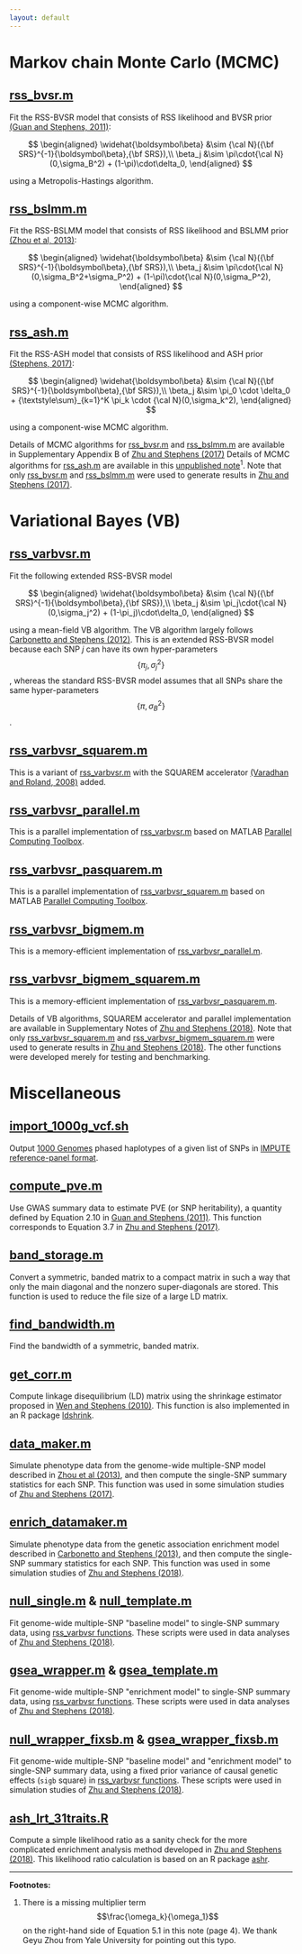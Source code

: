 ```yaml
---
layout: default
---
```


[Zhu and Stephens (2017)]: https://projecteuclid.org/euclid.aoas/1507168840
[Zhu and Stephens (2018)]: https://www.nature.com/articles/s41467-018-06805-x 
[rss_bvsr.m]: https://github.com/stephenslab/rss/blob/master/src/rss_bvsr.m
[(Guan and Stephens, 2011)]: https://projecteuclid.org/euclid.aoas/1318514285
[Guan and Stephens (2011)]: https://projecteuclid.org/euclid.aoas/1318514285
[rss_bslmm.m]: https://github.com/stephenslab/rss/blob/master/src/rss_bslmm.m
[(Zhou et al, 2013)]: https://doi.org/10.1371/journal.pgen.1003264
[Zhou et al (2013)]: https://doi.org/10.1371/journal.pgen.1003264
[rss_ash.m]: https://github.com/stephenslab/rss/blob/master/src/rss_ash.m
[(Stephens, 2017)]: https://doi.org/10.1093/biostatistics/kxw041
[Carbonetto and Stephens (2012)]: https://projecteuclid.org/euclid.ba/1339616726
[rss_varbvsr.m]: https://github.com/stephenslab/rss/blob/master/src_vb/rss_varbvsr.m
[rss_varbvsr_squarem.m]: https://github.com/stephenslab/rss/blob/master/src_vb/rss_varbvsr_squarem.m
[(Varadhan and Roland, 2008)]: https://doi.org/10.1111/j.1467-9469.2007.00585.x
[rss_varbvsr_bigmem_squarem.m]: https://github.com/stephenslab/rss/blob/master/src_vb/rss_varbvsr_bigmem_squarem.m
[Parallel Computing Toolbox]: https://www.mathworks.com/help/distcomp/index.html

# Markov chain Monte Carlo (MCMC)

## [rss_bvsr.m][]

Fit the RSS-BVSR model that consists of RSS likelihood
and BVSR prior [(Guan and Stephens, 2011)][]:

$$
\begin{aligned}
\widehat{\boldsymbol\beta} &\sim {\cal N}({\bf SRS}^{-1}{\boldsymbol\beta},{\bf SRS}),\\
\beta_j &\sim \pi\cdot{\cal N}(0,\sigma_B^2) + (1-\pi)\cdot\delta_0,
\end{aligned}
$$

using a Metropolis-Hastings algorithm.

## [rss_bslmm.m][]

Fit the RSS-BSLMM model that consists of RSS likelihood
and BSLMM prior [(Zhou et al, 2013)][]:

$$
\begin{aligned}
\widehat{\boldsymbol\beta} &\sim {\cal N}({\bf SRS}^{-1}{\boldsymbol\beta},{\bf SRS}),\\
\beta_j &\sim \pi\cdot{\cal N}(0,\sigma_B^2+\sigma_P^2) + (1-\pi)\cdot{\cal N}(0,\sigma_P^2),
\end{aligned}
$$

using a component-wise MCMC algorithm.

## [rss_ash.m][]

Fit the RSS-ASH model that consists of RSS likelihood
and ASH prior [(Stephens, 2017)][]:

$$
\begin{aligned}
\widehat{\boldsymbol\beta} &\sim {\cal N}({\bf SRS}^{-1}{\boldsymbol\beta},{\bf SRS}),\\
\beta_j &\sim \pi_0 \cdot \delta_0 + {\textstyle\sum}_{k=1}^K \pi_k \cdot {\cal N}(0,\sigma_k^2),
\end{aligned}
$$

using a component-wise MCMC algorithm.

Details of MCMC algorithms for [rss_bvsr.m][] and [rss_bslmm.m][] are
available in Supplementary Appendix B of [Zhu and Stephens (2017)][]
Details of MCMC algorithms for [rss_ash.m][] are available in this
[unpublished note](http://www.stat.uchicago.edu/~xiangzhu/rss_mcmc.pdf)<sup>1</sup>.
Note that only [rss_bvsr.m][] and [rss_bslmm.m][] were used to
generate results in [Zhu and Stephens (2017)][].   

# Variational Bayes (VB)

## [rss_varbvsr.m][]

Fit the following extended RSS-BVSR model

$$
\begin{aligned}
\widehat{\boldsymbol\beta} &\sim {\cal N}({\bf SRS}^{-1}{\boldsymbol\beta},{\bf SRS}),\\
\beta_j &\sim \pi_j\cdot{\cal N}(0,\sigma_j^2) + (1-\pi_j)\cdot\delta_0,
\end{aligned}
$$

using a mean-field VB algorithm.
The VB algorithm largely follows [Carbonetto and Stephens (2012)][].
This is an extended RSS-BVSR model because each SNP $j$ can have
its own hyper-parameters $$\{\pi_j,\sigma_j^2\}$$,
whereas the standard RSS-BVSR model assumes that all SNPs share
the same hyper-parameters $$\{\pi,\sigma_B^2\}$$.

## [rss_varbvsr_squarem.m][]

This is a variant of [rss_varbvsr.m][] with the SQUAREM
accelerator [(Varadhan and Roland, 2008)][] added.

## [rss_varbvsr_parallel.m](https://github.com/stephenslab/rss/blob/master/src_vb/rss_varbvsr_parallel.m)

This is a parallel implementation of [rss_varbvsr.m][]
based on MATLAB [Parallel Computing Toolbox][].

## [rss_varbvsr_pasquarem.m](https://github.com/stephenslab/rss/blob/master/src_vb/rss_varbvsr_pasquarem.m)

This is a parallel implementation of [rss_varbvsr_squarem.m][]
based on MATLAB [Parallel Computing Toolbox][].

## [rss_varbvsr_bigmem.m](https://github.com/stephenslab/rss/blob/master/src_vb/rss_varbvsr_bigmem.m)

This is a memory-efficient implementation of
[rss_varbvsr_parallel.m](https://github.com/stephenslab/rss/blob/master/src_vb/rss_varbvsr_parallel.m).

## [rss_varbvsr_bigmem_squarem.m][]

This is a memory-efficient implementation of
[rss_varbvsr_pasquarem.m](https://github.com/stephenslab/rss/blob/master/src_vb/rss_varbvsr_pasquarem.m).

Details of VB algorithms, SQUAREM accelerator and parallel implementation
are available in Supplementary Notes of [Zhu and Stephens (2018)][].
Note that only [rss_varbvsr_squarem.m][] and [rss_varbvsr_bigmem_squarem.m][]
were used to generate results in [Zhu and Stephens (2018)][].
The other functions were developed merely for testing and benchmarking. 

# Miscellaneous

## [import_1000g_vcf.sh](https://github.com/stephenslab/rss/blob/master/misc/import_1000g_vcf.sh)

Output [1000 Genomes](http://www.internationalgenome.org/data)
phased haplotypes of a given list of SNPs in
[IMPUTE reference-panel format](https://mathgen.stats.ox.ac.uk/impute/impute_v2.html#input_options). 

## [compute_pve.m](https://github.com/stephenslab/rss/blob/master/src/compute_pve.m)

Use GWAS summary data to estimate PVE (or SNP heritability),
a quantity defined by Equation 2.10 in [Guan and Stephens (2011)][].
This function corresponds to Equation 3.7 in [Zhu and Stephens (2017)][].

## [band_storage.m](https://github.com/stephenslab/rss/blob/master/misc/band_storage.m)

Convert a symmetric, banded matrix to a compact matrix in such a way
that only the main diagonal and the nonzero super-diagonals are stored.
This function is used to reduce the file size of a large LD matrix.

## [find_bandwidth.m](https://github.com/stephenslab/rss/blob/master/misc/find_bandwidth.m)

Find the bandwidth of a symmetric, banded matrix.

## [get_corr.m](https://github.com/stephenslab/rss/blob/master/misc/get_corr.m)

Compute linkage disequilibrium (LD) matrix using the shrinkage estimator proposed in
[Wen and Stephens (2010)](https://www.ncbi.nlm.nih.gov/pubmed/21479081).
This function is also implemented in an R package
[ldshrink](https://github.com/stephenslab/ldshrink).

## [data_maker.m](https://github.com/stephenslab/rss/blob/master/misc/data_maker.m)

Simulate phenotype data from the genome-wide multiple-SNP model
described in [Zhou et al (2013)][],
and then compute the single-SNP summary statistics for each SNP.
This function was used in some simulation studies of [Zhu and Stephens (2017)][].  

## [enrich_datamaker.m](https://github.com/stephenslab/rss/blob/master/misc/enrich_datamaker.m)

Simulate phenotype data from the genetic association enrichment model described in
[Carbonetto and Stephens (2013)](https://doi.org/10.1371/journal.pgen.1003770),
and then compute the single-SNP summary statistics for each SNP.
This function was used in some simulation studies of [Zhu and Stephens (2018)][].

## [null_single.m](https://github.com/stephenslab/rss/blob/master/src_vb/null_single.m) & [null_template.m](https://github.com/stephenslab/rss/blob/master/src_vb/null_template.m)

Fit genome-wide multiple-SNP "baseline model" to single-SNP summary data, using
[rss_varbvsr functions](https://github.com/stephenslab/rss/tree/master/src_vb).
These scripts were used in data analyses of [Zhu and Stephens (2018)][].

## [gsea_wrapper.m](https://github.com/stephenslab/rss/blob/master/src_vb/gsea_wrapper.m) & [gsea_template.m](https://github.com/stephenslab/rss/blob/master/src_vb/gsea_template.m)

Fit genome-wide multiple-SNP "enrichment model" to single-SNP summary data, using
[rss_varbvsr functions](https://github.com/stephenslab/rss/tree/master/src_vb).
These scripts were used in data analyses of [Zhu and Stephens (2018)][].

## [null_wrapper_fixsb.m](https://github.com/stephenslab/rss/blob/master/src_vb/null_wrapper_fixsb.m) & [gsea_wrapper_fixsb.m](https://github.com/stephenslab/rss/blob/master/src_vb/gsea_wrapper_fixsb.m)

Fit genome-wide multiple-SNP "baseline model" and "enrichment model" to single-SNP summary data,
using a fixed prior variance of causal genetic effects (`sigb` square) in
[rss_varbvsr functions](https://github.com/stephenslab/rss/tree/master/src_vb).
These scripts were used in simulation studies of [Zhu and Stephens (2018)][].

## [ash_lrt_31traits.R](https://github.com/stephenslab/rss/blob/master/misc/ash_lrt_31traits.R)

Compute a simple likelihood ratio as a sanity check for the more
complicated enrichment analysis method developed in [Zhu and Stephens (2018)][].
This likelihood ratio calculation is based on an R package
[ashr](https://cran.r-project.org/web/packages/ashr/index.html).

--------

**Footnotes:**

1. There is a missing multiplier term $$\frac{\omega_k}{\omega_1}$$
on the right-hand side of Equation 5.1 in this note (page 4).
We thank Geyu Zhou from Yale University for pointing out this typo. 
